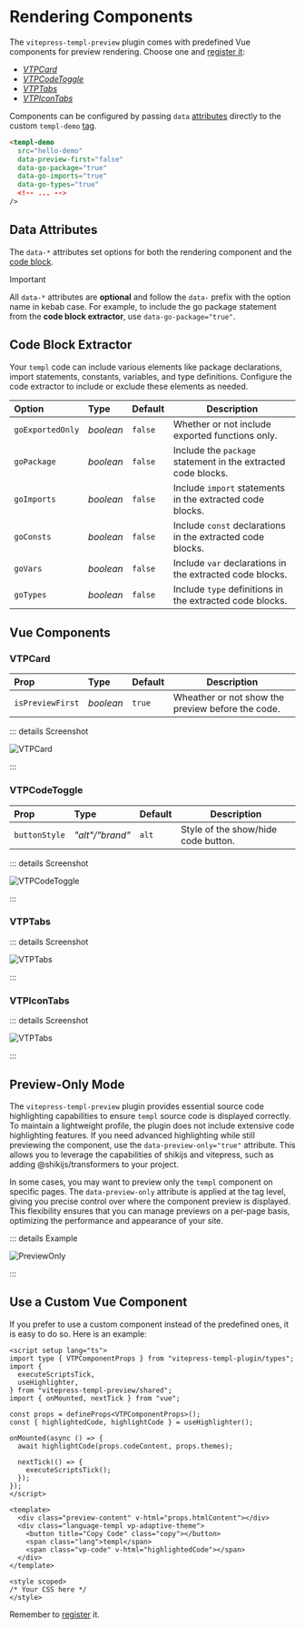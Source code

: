 # Rendering Components

The `vitepress-templ-preview` plugin comes with predefined Vue components for preview rendering. Choose one and [register it](/guide/getting-started.html#vitepress-configuration):

- [_VTPCard_](#vtpcard)
- [_VTPCodeToggle_](#vtpcodetoggle)
- [_VTPTabs_](#vtptabs)
- [_VTPIconTabs_](#vtpicontabs)

Components can be configured by passing `data` [attributes](#data-attributes) directly to the custom `templ-demo` [tag](/guide/getting-started.md#embed-in-the-markdown).

```html
<templ-demo
  src="hello-demo"
  data-preview-first="false"
  data-go-package="true"
  data-go-imports="true"
  data-go-types="true"
  <!-- ... -->
/>
```

## Data Attributes

The `data-*` attributes set options for both the rendering component and the [code block](#code-block-extractor).

> [!IMPORTANT]
> All `data-*` attributes are **optional** and follow the `data-` prefix with the option name in kebab case. For example, to include the go package statement from the **code block extractor**, use `data-go-package="true"`.

## Code Block Extractor

Your `templ` code can include various elements like package declarations, import statements, constants, variables, and type definitions. Configure the code extractor to include or exclude these elements as needed.

| Option           | Type      | Default | Description                                                   |
| :--------------- | :-------- | :------ | ------------------------------------------------------------- |
| `goExportedOnly` | _boolean_ | `false` | Whether or not include exported functions only.               |
| `goPackage`      | _boolean_ | `false` | Include the `package` statement in the extracted code blocks. |
| `goImports`      | _boolean_ | `false` | Include `import` statements in the extracted code blocks.     |
| `goConsts`       | _boolean_ | `false` | Include `const` declarations in the extracted code blocks.    |
| `goVars`         | _boolean_ | `false` | Include `var` declarations in the extracted code blocks.      |
| `goTypes`        | _boolean_ | `false` | Include `type` definitions in the extracted code blocks.      |

## Vue Components

### VTPCard

| Prop             | Type      | Default | Description                                       |
| :--------------- | :-------- | ------- | ------------------------------------------------- |
| `isPreviewFirst` | _boolean_ | `true`  | Wheather or not show the preview before the code. |

::: details Screenshot

![VTPCard](/images/card.png)

:::

### VTPCodeToggle

| Prop          | Type            | Default | Description                         |
| :------------ | :-------------- | ------- | ----------------------------------- |
| `buttonStyle` | _"alt"/"brand"_ | `alt`   | Style of the show/hide code button. |

::: details Screenshot

![VTPCodeToggle](/images/code-toggle.gif)

:::

### VTPTabs

::: details Screenshot

![VTPTabs](/images/tabs.gif)

:::

### VTPIconTabs

::: details Screenshot

![VTPTabs](/images/icons-tab.gif)

:::

## Preview-Only Mode

The `vitepress-templ-preview` plugin provides essential source code highlighting capabilities to ensure `templ` source code is displayed correctly. To maintain a lightweight profile, the plugin does not include extensive code highlighting features. If you need advanced highlighting while still previewing the component, use the `data-preview-only="true"` attribute. This allows you to leverage the capabilities of shikijs and vitepress, such as adding @shikijs/transformers to your project.

In some cases, you may want to preview only the `templ` component on specific pages. The `data-preview-only` attribute is applied at the tag level, giving you precise control over where the component preview is displayed. This flexibility ensures that you can manage previews on a per-page basis, optimizing the performance and appearance of your site.

::: details Example

![PreviewOnly](/images/preview-only.png)

:::

## Use a Custom Vue Component

If you prefer to use a custom component instead of the predefined ones, it is easy to do so. Here is an example:

```vue
<script setup lang="ts">
import type { VTPComponentProps } from "vitepress-templ-plugin/types";
import {
  executeScriptsTick,
  useHighlighter,
} from "vitepress-templ-preview/shared";
import { onMounted, nextTick } from "vue";

const props = defineProps<VTPComponentProps>();
const { highlightedCode, highlightCode } = useHighlighter();

onMounted(async () => {
  await highlightCode(props.codeContent, props.themes);

  nextTick(() => {
    executeScriptsTick();
  });
});
</script>

<template>
  <div class="preview-content" v-html="props.htmlContent"></div>
  <div class="language-templ vp-adaptive-theme">
    <button title="Copy Code" class="copy"></button>
    <span class="lang">templ</span>
    <span class="vp-code" v-html="highlightedCode"></span>
  </div>
</template>

<style scoped>
/* Your CSS here */
</style>
```

Remember to [register](/guide/getting-started.html#vitepress-configuration) it.
